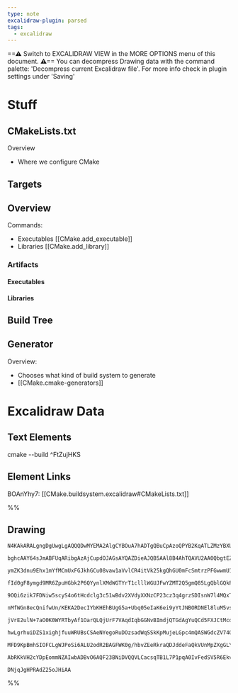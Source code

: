 ```yaml
---
type: note
excalidraw-plugin: parsed
tags:
  - excalidraw
---
```

==⚠  Switch to EXCALIDRAW VIEW in the MORE OPTIONS menu of this document. ⚠== You can decompress Drawing data with the command palette: 'Decompress current Excalidraw file'. For more info check in plugin settings under 'Saving'

# Stuff
## CMakeLists.txt
Overview
- Where we configure CMake
## Targets
Overview
- 
Commands:
- Executables [[CMake.add_executable]]
- Libraries [[CMake.add_library]]
### Artifacts
#### Executables
#### Libraries

## Build Tree

## Generator
Overview:
- Chooses what kind of build system to generate
- [[CMake.cmake-generators]]
# Excalidraw Data
## Text Elements
cmake --build ^FtZujHKS

## Element Links
BOAnYhy7: [[CMake.buildsystem.excalidraw#CMakeLists.txt]]

%%
## Drawing
```compressed-json
N4KAkARALgngDgUwgLgAQQQDwMYEMA2AlgCYBOuA7hADTgQBuCpAzoQPYB2KqATLZMzYBXUtiRoIACyhQ4zZAHoFAc0JRJQgEYA6bGwC2CgF7N6hbEcK4OCtptbErHALRY8RMpWdx8Q1TdIEfARcZgRmBShcZQUebTiAFho6IIR9BA4oZm4AbXAwUDAi6HhxdEDsKI5lYOSiyEYWdi40AGYAdn5ixtZOADlOMW4ARgAOHh52gFZ2hITO/MhCDmIs

bghcAAY64sJmABFUqARibgAzAjCupdOJAGsAYQAZDieAJQB5AAl8B4AhTQAVU2AA0QbgtEZsDtIGdCPh8ABlWC1CSCDwwiDMKCkNh3BAAdRI6m4fEWWJxeIQyJgqPQ6JImNxfkkHHC2TQw2uEDYcFw2DUMBGm023OsNTKovJmG4zlaAE5Rtp2psEoqFR1WsN2jwptyhWhnDwEq1ldMpvMpgA2UatVqjTatbnY3H4h5sfBsUjrADEwwQ/v9mM0/Lu

ymZK3dnu9Ehx1mYfMCmUxFGJkhGCu08vaw1aVvlCR4itVk25kgQhGU0mFcSmtrzPFGwwmU1bTvJYROI0bJp4m3l3PDwjgAEliBzUDkALrcs7kdJj7gcIQI7kR4hs5gTwr1EqIbitRYAX25mmEKwAosF0pkJ3l6gVFsVYPvY1goDDdrd0AAxKAALSEAArL4AGlEQgJ8j0WGdySEOBiFwY5v21MZVVVK12lGB1uSIDg7iXFd8FwthsHxb8LnwMJ8hP

fId0gF8ymgd9MR6ZpuHGbk2P6QYynlXMdWGTYrT1clllWGUJFwYZMT2Q5gmQ85LgQblGQkP9AJA8DMThBEaTpLEPUZZ1KXxIliBJNAyV3F0qX0piGVONdhCrTcJy5cleX5QVhSlXdxTpPzikk1A5VGeVtBEzD5XlCZjWGKYPN3A1Qr7OJNltUYrStYYrQmISeCtEzXQQKMvV9QMAyQU9QyHIRIw9crY3IDgE1wJMP25VMLPTTkeGGbRRmmMsKyrD

9OQi6zik7FDNiw5scyS4o6tHcdclg3c51wBdv2XVdyXXNzCP23cz3q4grzSDIsnW7l4MQxTORzB0ElVdpZhtXDlgItA9uI8lPTIrs0Eoq5yTOTgoERQgjDKXLZ0hn9tvhFL213Y5MHG9BsH0XB8VC5xNCEeEnIOygABUWIkHG8YQAmiZJzEMagABBIhlBabHrqYVimCgcwCDZytOYgfQSGIWpuT0TJcGWJhF3uZ5Xk+H5/iBUFwUhaFuS9StlgIS

nMfWGn8ecQnifwUn/KEKA2DecIYbKHEhBUgG5a+Ubq05eIaK6ei9yYtJNBORDNEl8luM5vsBwjpheg4AYOCGNA6ymPs0+GBJVJWNYpJ4WSDiOYHUFB13dzU9A/g+FmOAATUkGB2h0+EkRRJjJH5DRAkxWyzLTEZirstv1kcpkXNZdkB88vkBVgXyxWqQLuRChK4n4jo8vaeVNjrMYs/JFLnDmOJtX7KZ+MbTO5kHt1GpjdAfRFJ/thqsi6oa6N1j

jVrE2ulN+7aO0K0WYRTbyAf1OarQLQjUrF7VAqdIqbGGNvBImdjQTGdAgYuQCd5FXJCtMcd4NrFC2jtY6/1dyHUnr9Iip5zwXWvNdIhd0EJIWLqhF6eU5ioJjruPCP10A5ByBeHABASDkAoAoB4ABZWmqAGaW2YDAbEaRtBuDEZ4Cg2h9DEB9DI2mTw9hZG0FATGU4pyYkBuRJSVEy7FGwEIbEBh9hIVwNweikAdEAAVcRyHcU+SAjiEAfHsCQJw

hwLgrhuiDZS1xighjfuuWRUBsCSAeNYegoRuDOzsadWqSSkKpMujeLGpc4mQASWGdcZV74QB9GcBpn4Kn5PoR8GePk0BBVOl6VYpBklFMYcmNAOTykQDPKQXpNTfQNLOE0sZPSmBtO8nPTpozdIZG2ggAAansQgYcnakBdlBY8zp3BlHvPUJaRRhgwRouADaGw4BwGRGw/xz5yzpHWIhUgBEugMEIAgCgfwWnnSmRIepMzGl/IcaQDqI5jj6GRCV

MFD9KpBmhSIOFCLgWJPoSi6ALU2odR2BAGFWK0g/hbvZEeRkraQDJddeFaQkVUnMpZXgGLYWMoRSy/E1K0S0pJQyzITL9BvHHkdTknLyX6CWbPFKQkgqksxdyiliNkb4FRtK1V+gfyQ2hrDEYeD7EqpFQiw2rN2Yi2CGcTq+RlVcrNcyqIpBWawrYBQcsuBdq0PtcKqAoqLwrBZu6z1IRvwbFDSS5g2BcQIhBNwc+tYZgWmzDmMBow/kxrjfgWu3

AbRKkVH2cYDpEommNZAIwbADBvO6AQF23BNiDVQQVLCacsqTB1L7P1pqA0IvFedSV5R6EkvDCQA1ZQ/p/LHcQFF/s/gegjXo+UDwV3yh/D+TE9tlArnar6C8+wD0Ho3ZBIotETWOqhqZYJcB+acAnFO+1cBAhmGEMwAA4qQcdjtyF/NIQge2Ocv3VFrZADZ+zvwjPJNgIgcBsmHNyRADgmz4Mux1jbPCByjlnr+XYICCBKjMERMhuA0i2CrCDbgC

DNjqJgHPRAdZ25oJHiAA
```
%%